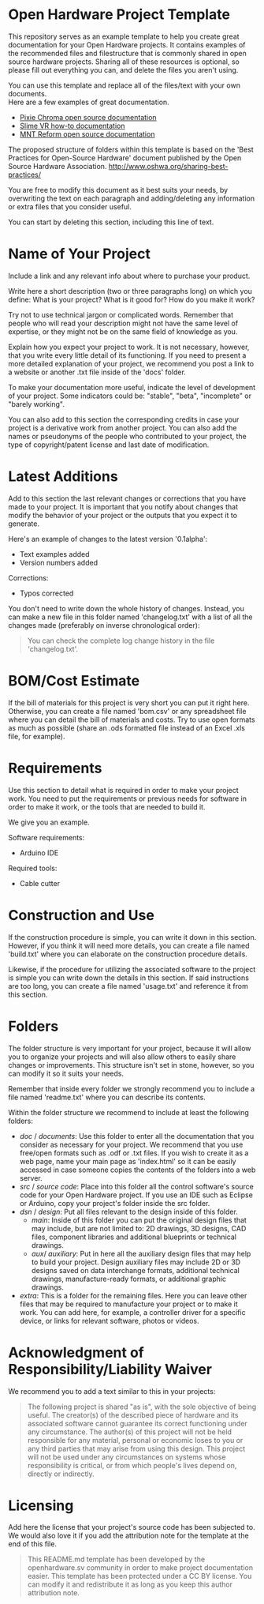 Open Hardware Project Template
=======================================================

This repository serves as an example template to help you create great documentation for your Open Hardware projects.  It contains examples of the recommended files and filestructure that is commonly shared in open source hardware projects. Sharing all of these resources is optional, so please fill out everything you can, and delete the files you aren't using. 

You can use this template and replace all of the files/text with your own documents.  
Here are a few examples of great documentation.  

- [Pixie Chroma open source documentation](https://github.com/connornishijima/Pixie_Chroma)  
- [Slime VR how-to documentation](https://docs.slimevr.dev/)  
- [MNT Reform open source documentation](https://source.mnt.re/reform/reform)  


The proposed structure of folders within this template is based on the 'Best Practices for Open-Source Hardware' document published by the Open Source Hardware Association.
http://www.oshwa.org/sharing-best-practices/


You are free to modify this document as it best suits your needs, by overwriting the text on each paragraph and adding/deleting any information or extra files that you consider useful.

You can start by deleting this section, including this line of text.


Name of Your Project
=====================
Include a link and any relevant info about where to purchase your product. 

Write here a short description (two or three paragraphs long) on which you define: What is your project? What is it good for? How do you make it work?

Try not to use technical jargon or complicated words. Remember that people who will read your description might not have the same level of expertise, or they might not be on the same field of knowledge as you.

Explain how you expect your project to work. It is not necessary, however, that you write every little detail of its functioning. If you need to present a more detailed explanation of your project, we recommend you post a link to a website or another .txt file inside of the 'docs' folder.

To make your documentation more useful, indicate the level of development of your project. Some indicators could be: "stable", "beta", "incomplete" or "barely working".

You can also add to this section the corresponding credits in case your project is a derivative work from another project. You can also add the names or pseudonyms of the people who contributed to your project, the type of copyright/patent license and last date of modification.


Latest Additions
=================

Add to this section the last relevant changes or corrections that you have made to your project. It is important that you notify about changes that modify the behavior of your project or the outputs that you expect it to generate.

Here's an example of changes to the latest version '0.1alpha':

* Text examples added
* Version numbers added

Corrections:

* Typos corrected

You don't need to write down the whole history of changes. Instead, you can make a new file in this folder named 'changelog.txt' with a list of all the changes made (preferably on inverse chronological order):

> You can check the complete log change history in the file 'changelog.txt'.

BOM/Cost Estimate
=========================

If the bill of materials for this project is very short you can put it right here. Otherwise, you can create a file named 'bom.csv' or any spreadsheet file where you can detail the bill of materials and costs. Try to use open formats as much as possible (share an .ods formatted file instead of an Excel .xls file, for example).

Requirements
=============================

Use this section to detail what is required in order to make your project work. You need to put the requirements or previous needs for software in order to make it work, or the tools that are needed to build it.

We give you an example.

Software requirements:
* Arduino IDE

Required tools:
* Cable cutter


Construction and Use
==================

If the construction procedure is simple, you can write it down in this section. However, if you think it will need more details, you can create a file named 'build.txt' where you can elaborate on the construction procedure details.

Likewise, if the procedure for utilizing the associated software to the project is simple you can write down the details in this section. If said instructions are too long, you can create a file named 'usage.txt' and reference it from this section.


Folders
========

The folder structure is very important for your project, because it will allow you to organize your projects and will also allow others to easily share changes or improvements. This structure isn't set in stone, however, so you can modify it so it suits your needs.

Remember that inside every folder we strongly recommend you to include a file named 'readme.txt' where you can describe its contents.

Within the folder structure we recommend to include at least the following folders:

* *doc* / *documents*: Use this folder to enter all the documentation that you consider as necessary for your project. We recommend that you use free/open formats such as .odf or .txt files. If you wish to create it as a web page, name your main page as 'index.html' so it can be easily accessed in case someone copies the contents of the folders into a web server.
* *src* / *source code*: Place into this folder all the control software's source code for your Open Hardware project. If you use an IDE such as Eclipse or Arduino, copy your project's folder inside the src folder.
* *dsn* / *design*: Put all files relevant to the design inside of this folder.
  +  *main*: Inside of this folder you can put the original design files that may include, but are not limited to: 2D drawings, 3D designs, CAD files, component libraries and additional blueprints or technical drawings.
  +  *aux*/ *auxiliary*: Put in here all the auxiliary design files that may help to build your project. Design auxiliary files may include 2D or 3D designs saved on data interchange formats, additional technical drawings, manufacture-ready formats, or additional graphic drawings.
* *extra*: This is a folder for the remaining files. Here you can leave other files that may be required to manufacture your project or to make it work. You can add here, for example, a controller driver for a specific device, or links for relevant software, photos or videos.

Acknowledgment of Responsibility/Liability Waiver
==============================

We recommend you to add a text similar to this in your projects:

> The following project is shared "as is", with the sole objective of being useful. The creator(s) of the described piece of hardware and its associated software cannot guarantee its correct functioning under any circumstance. The author(s) of this project will not be held responsible for any material, personal or economic loses to you or any third parties that may arise from using this design. This project will not be used under any circumstances on systems whose responsibility is critical, or from which people's lives depend on, directly or indirectly.


Licensing
==============

Add here the license that your project's source code has been subjected to. We would also love it if you add the attribution note for the template at the end of this file.

> This README.md template has been developed by the openhardware.sv community in order to make project documentation easier. This template has been protected under a CC BY license. You can modify it and redistribute it as long as you keep this author attribution note.
